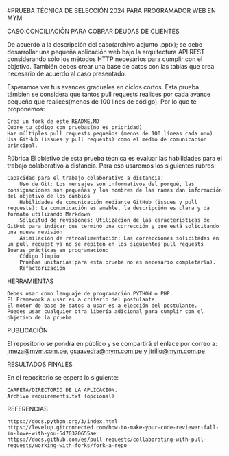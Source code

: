 #PRUEBA TÉCNICA DE SELECCIÓN 2024 PARA PROGRAMADOR WEB EN MYM

CASO:CONCILIACIÓN PARA COBRAR DEUDAS DE CLIENTES

De acuerdo a la descripción del caso(archivo adjunto .pptx); se debe desarrollar una pequeña aplicación web bajo la arquitectura API REST considerando sólo los métodos HTTP necesarios para cumplir con el objetivo. También debes crear una base de datos con las tablas que crea necesario de acuerdo al caso presentado.

Esperamos ver tus avances graduales en ciclos cortos. Esta prueba támbien se considera que tantos pull requests realices por cada avance pequeño que realices(menos de 100 lines de código). Por lo que te proponemos:

    Crea un fork de este README.MD
    Cubre tu código con pruebas(no es prioridad)
    Haz múltiples pull requests pequeños (menos de 100 líneas cada uno)
    Usa GitHub (issues y pull requests) como el medio de comunicación principal.

Rúbrica El objetivo de esta prueba técnica es evaluar las habilidades para el trabajo colaborativo a distancia. Para eso usaremos los siguientes rubros:

    Capacidad para el trabajo colaborativo a distancia:
        Uso de Git: Los mensajes son informativos del porqué, las consignaciones son pequeñas y los nombres de las ramas dan información del objetivo de los cambios
        Habilidades de comunicación mediante GitHub (issues y pull requests): La comunicación es amable, la descripción es clara y da formato utilizando Markdown
        Solicitud de revisiones: Utilización de las características de GitHub para indicar que terminó una corrección y que está solicitando una nueva revisión
        Asimilación de retroalimentación: Las correcciones solicitadas en un pull request ya no se repiten en los siguientes pull requests
    Buenas prácticas en programación:
        Código limpio
        Pruebas unitarias(para esta prueba no es necesario completarla).
        Refactorización

HERRAMIENTAS

    Debes usar como lenguaje de programación PYTHON o PHP.
    El Framework a usar es a criterio del postulante.
    El motor de base de datos a usar es a elección del postulante.
    Puedes usar cualquier otra libería adicional para cumplir con el objetivo de la prueba.

PUBLICACIÓN

El repositorio se pondrá en público y se compartirá el enlace por correo a: jmeza@mym.com.pe, gsaavedra@mym.com.pe y jtrillo@mym.com.pe

RESULTADOS FINALES

En el repositorio se espera lo siguiente:

    CARPETA/DIRECTORIO DE LA APLICACIÓN.
    Archivo requirements.txt (opcional)

REFERENCIAS

    https://docs.python.org/3/index.html
    https://levelup.gitconnected.com/how-to-make-your-code-reviewer-fall-in-love-with-you-5d70320655ae
    https://docs.github.com/es/pull-requests/collaborating-with-pull-requests/working-with-forks/fork-a-repo
